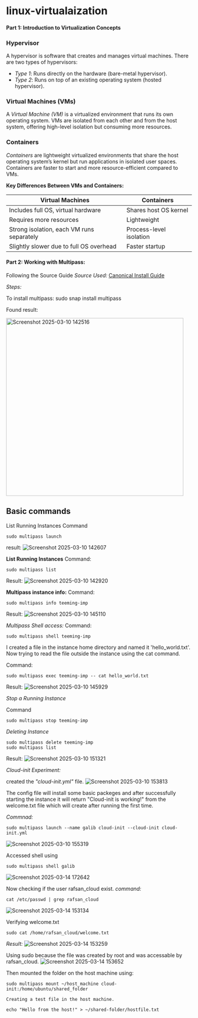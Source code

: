 # linux-virtualaization
#### Part 1: Introduction to Virtualization Concepts

### Hypervisor
A hypervisor is software that creates and manages virtual machines. There are two types of hypervisors:
- *Type 1*: Runs directly on the hardware (bare-metal hypervisor).
- *Type 2*: Runs on top of an existing operating system (hosted hypervisor).

### Virtual Machines (VMs)
A *Virtual Machine (VM)* is a virtualized environment that runs its own operating system. VMs are isolated from each other and from the host system, offering high-level isolation but consuming more resources.

### Containers
*Containers* are lightweight virtualized environments that share the host operating system’s kernel but run applications in isolated user spaces. Containers are faster to start and more resource-efficient compared to VMs.

__Key Differences Between VMs and Containers:__

| Virtual Machines  | Containers |
|---------------------|------------|
| Includes full OS, virtual hardware | Shares host OS kernel |
| Requires more resources | Lightweight |
| Strong isolation, each VM runs separately | Process-level isolation |
|  Slightly slower due to full OS overhead | Faster startup  |


#### Part 2: Working with Multipass:
Following the Source Guide
_Source Used:_ [Canonical Install Guide](https://canonical.com/multipass/docs/install-multipass)

_Steps:_

To install multipass:
sudo snap install multipass

Found result:

<img width="481" alt="Screenshot 2025-03-10 142516" src="https://github.com/user-attachments/assets/f77a6fe1-7d58-4cb0-a25c-6acb488e4ac1" />

## Basic commands

 List Running Instances
 Command
``` 
sudo multipass launch
``` 

result:
![Screenshot 2025-03-10 142607](https://github.com/user-attachments/assets/50159d9b-6cac-4070-8456-2c3d6a9715d5)

__List Running Instances__
 Command: 
``` 
sudo multipass list
``` 
Result:
![Screenshot 2025-03-10 142920](https://github.com/user-attachments/assets/fad4764e-5c0c-4228-b508-16f69a485e6d)

__Multipass instance info:__
Command:
``` 
sudo multipass info teeming-imp
``` 
Result:
![Screenshot 2025-03-10 145110](https://github.com/user-attachments/assets/a23c9287-536b-4f00-83e4-55e2ac9b9e45)

_Multipass Shell access:_
Command:
``` 
sudo multipass shell teeming-imp
``` 
I created a file in the instance home directory and named it 'hello_world.txt'.
Now trying to read the file outside the instance using the cat command.

Command:
``` 
sudo multipass exec teeming-imp -- cat hello_world.txt
``` 
Result:
![Screenshot 2025-03-10 145929](https://github.com/user-attachments/assets/87ab376b-9d90-4a00-adf2-2d8aa93da1a3)


_Stop a Running Instance_

Command
``` 
sudo multipass stop teeming-imp
``` 

_Deleting Instance_
``` 
sudo multipass delete teeming-imp
sudo multipass list
``` 
Result:
![Screenshot 2025-03-10 151321](https://github.com/user-attachments/assets/788dbee7-47d6-4182-ab1b-7b649c7bb751)


_Cloud-init Experiment:_

created the *"cloud-init.yml"* file.
![Screenshot 2025-03-10 153813](https://github.com/user-attachments/assets/839e8c86-2514-4619-bbd5-d434f7fa753b)

The config file will install some basic packeges and after successfully starting the instance it will return "Cloud-init is working!" from the welcome.txt file which will create after running the first time.

_Commnad:_

``` 
sudo multipass launch --name galib cloud-init --cloud-init cloud-init.yml
``` 
![Screenshot 2025-03-10 155319](https://github.com/user-attachments/assets/e26bc3a4-e023-4911-a4d7-5cd8cc525753)


Accessed shell using

``` 
sudo multipass shell galib
``` 
![Screenshot 2025-03-14 172642](https://github.com/user-attachments/assets/4871e07f-6d94-4136-84fd-c9e23c9b8648)


Now checking if the user rafsan_cloud exist.
_command:_

``` 
cat /etc/passwd | grep rafsan_cloud
``` 
![Screenshot 2025-03-14 153134](https://github.com/user-attachments/assets/a8708711-7760-4022-8cd5-ba05c639588b)



Verifying welcome.txt
``` 
sudo cat /home/rafsan_cloud/welcome.txt
``` 
_Result:_
![Screenshot 2025-03-14 153259](https://github.com/user-attachments/assets/28050122-6899-4dea-be75-4d220e98cc53)

Using sudo because the file was created by root and was accessable by rafsan_cloud.
![Screenshot 2025-03-14 153652](https://github.com/user-attachments/assets/f9d7659a-b352-4115-b18a-852403d38dc5)


Then mounted the folder on the host machine using:

```
sudo multipass mount ~/host_machine cloud-init:/home/ubuntu/shared_folder

Creating a test file in the host machine.

echo "Hello from the host!" > ~/shared-folder/hostfile.txt
```
















